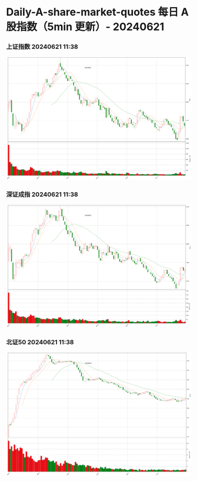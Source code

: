 
# Daily-A-share-market-quotes 每日 A 股指数（5min 更新）- 20240621

### 上证指数 20240621 11:38
![](./fig/2024/6/20240621-sh000001.png)

### 深证成指 20240621 11:38
![](./fig/2024/6/20240621-sz399001.png)

### 北证50 20240621 11:38
![](./fig/2024/6/20240621-bj899050.png)
